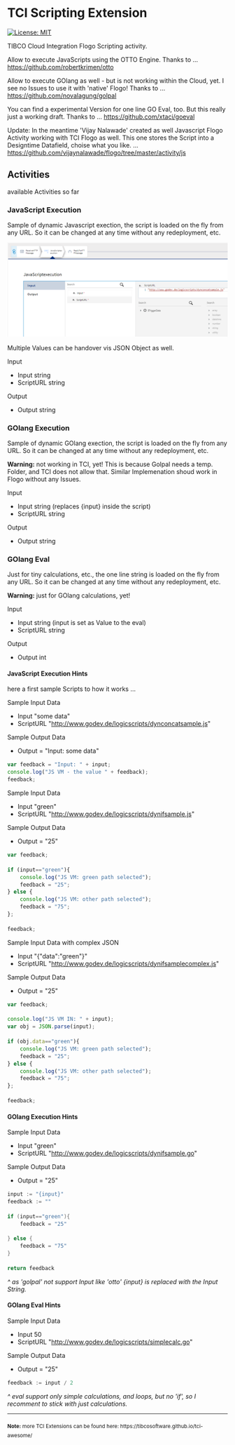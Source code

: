 # TCI Scripting Extension
[![License: MIT](https://img.shields.io/badge/License-MIT-yellow.svg)](https://opensource.org/licenses/MIT)

TIBCO Cloud Integration Flogo Scripting activity.

Allow to execute JavaScripts using the OTTO Engine. Thanks to ... https://github.com/robertkrimen/otto

Allow to execute GOlang as well - but is not working within the Cloud, yet. I see no Issues to use it with 'native' Flogo!
Thanks to ... https://github.com/novalagung/golpal

You can find a experimental Version for one line GO Eval, too. But this really just a working draft.
Thanks to ... https://github.com/xtaci/goeval 

Update: In the meantime 'Vijay Nalawade' created as well Javascript Flogo Activity working with TCI Flogo as well.
This one stores the Script into a Designtime Datafield, choise what you like. ...
https://github.com/vijaynalawade/flogo/tree/master/activity/js

## Activities
available Activities so far
### JavaScript Execution 
Sample of dynamic Javascript exection, the script is loaded on the fly from any URL.
So it can be changed at any time without any redeployment, etc.

![Exec Javascript image](../../screenshots/Scripting-JS.png?raw=true "TCI WI execute Javascript Screenshot")

Multiple Values can be handover vis JSON Object as well.

Input
- Input                 string 
- ScriptURL             string

Output
- Output                string 

### GOlang Execution 
Sample of dynamic GOlang exection, the script is loaded on the fly from any URL.
So it can be changed at any time without any redeployment, etc.

<b>Warning:</b> not working in TCI, yet! This is because Golpal needs a temp. Folder, and TCI does not allow that.
Similar Implemenation shoud work in Flogo without any Issues.

Input
- Input                 string (replaces {input} inside the script)
- ScriptURL             string

Output
- Output                string 

### GOlang Eval 
Just for tiny calculations, etc., the one line string is loaded on the fly from any URL.
So it can be changed at any time without any redeployment, etc.

<b>Warning:</b> just for GOlang calculations, yet!

Input
- Input                 string (input is set as Value to the eval)
- ScriptURL             string

Output
- Output                int 

#### JavaScript Execution Hints 
here a first sample Scripts to how it works ...

Sample Input Data
- Input "some data"
- ScriptURL "http://www.godev.de/logicscripts/dynconcatsample.js"

Sample Output Data
- Output = "Input: some data"

```js 
var feedback = "Input: " + input;
console.log("JS VM - the value " + feedback);
feedback;
```

Sample Input Data
- Input "green"
- ScriptURL "http://www.godev.de/logicscripts/dynifsample.js"

Sample Output Data
- Output = "25"

```js 
var feedback;

if (input=="green"){
	console.log("JS VM: green path selected");
	feedback = "25";
} else {
	console.log("JS VM: other path selected");
	feedback = "75";
};

feedback;
```

Sample Input Data with complex JSON
- Input "{\"data\":\"green\"}"
- ScriptURL "http://www.godev.de/logicscripts/dynifsamplecomplex.js"

Sample Output Data
- Output = "25"

```js 
var feedback;

console.log("JS VM IN: " + input);
var obj = JSON.parse(input);

if (obj.data=="green"){
	console.log("JS VM: green path selected");
	feedback = "25";
} else {
	console.log("JS VM: other path selected");
	feedback = "75";
};

feedback;
```

#### GOlang Execution Hints

Sample Input Data
- Input "green"
- ScriptURL "http://www.godev.de/logicscripts/dynifsample.go"

Sample Output Data
- Output = "25"

```go
input := "{input}"
feedback := ""

if (input=="green"){
	feedback = "25"
	
} else {
	feedback = "75"
}

return feedback
```
<i>^ as 'golpal' not support Input like 'otto' {input} is replaced with the Input String.</i>

#### GOlang Eval Hints

Sample Input Data
- Input 50
- ScriptURL "http://www.godev.de/logicscripts/simplecalc.go"

Sample Output Data
- Output = "25"

```go
feedback := input / 2
```
<i>^ eval support only simple calculations, and loops, but no 'if', so I recomment to stick with just calculations.</i>

<hr>
<sub><b>Note:</b> more TCI Extensions can be found here: https://tibcosoftware.github.io/tci-awesome/ </sub>
